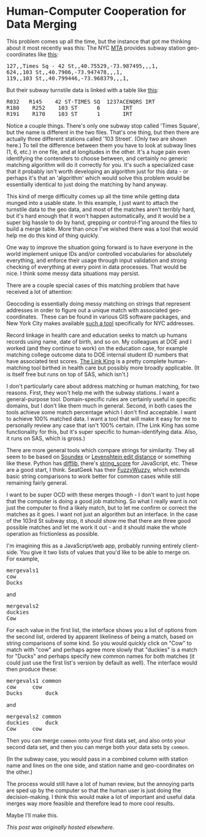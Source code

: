# Human-Computer Cooperation for Data Merging



This problem comes up all the time, but the instance that got me thinking about it most recently was this: The NYC <a href="http://mta.info/">MTA</a> provides subway station geo-coordinates like <a href="http://www.mta.info/developers/data/nyct/subway/google_transit.zip">this</a>:

<pre>127,,Times Sq - 42 St,,40.75529,-73.987495,,,1,
624,,103 St,,40.7906,-73.947478,,,1,
119,,103 St,,40.799446,-73.968379,,,1,</pre>
But their subway turnstile data is linked with a table like&#160;<a href="http://www.mta.info/developers/resources/nyct/turnstile/Remote-Booth-Station.xls">this</a>:
<pre>R032	R145	42 ST-TIMES SQ	1237ACENQRS	IRT
R180	R252	103 ST		6		IRT
R191	R170	103 ST		1		IRT</pre>
Notice a couple things. There's only one subway stop called 'Times Square', but the name is different in the two files. That's one thing, but then there are actually three different stations called '103 Street'. (Only two are shown here.) To tell the difference between them you have to look at subway lines (1, 6, etc.) in one file, and at longitudes in the other. It's a huge pain even identifying the contenders to choose between, and certainly no generic matching algorithm will do it correctly for you. It's such a specialized case that it probably isn't worth developing an algorithm just for this data - or perhaps it's that an 'algorithm' which would solve this problem would be essentially identical to just doing the matching by hand anyway.

This kind of merge difficulty comes up all the time while getting data munged into a usable state. In this example, I just want to attach the turnstile data to the geo data, and most of the matches aren't terribly hard, but it's hard enough that it won't happen automatically, and it would be a super big hassle to do by hand, grepping or control-f'ing around the files to build a merge table. More than once I've wished there was a tool that would help me do this kind of thing quickly.

One way to improve the situation going forward is to have everyone in the world implement unique IDs and/or controlled vocabularies for absolutely everything, and enforce their usage through input validation and strong checking of everything at every point in data processes. That would be nice. I think some messy data situations may persist.

There are a couple special cases of this matching problem that have received a lot of attention:

Geocoding is essentially doing messy matching on strings that represent addresses in order to figure out a unique match with associated geo-coordinates. &#160;These can be found in various GIS software packages, and New York City makes available <a href="http://www.nyc.gov/html/dcp/html/bytes/applbyte.shtml#geocoding_application">such a tool</a> specifically for NYC addresses.

Record linkage in health care and education seeks to match up humans records using name, date of birth, and so on. My colleagues at DOE and I worked (and they continue to work) on the education case, for example matching college outcome data to DOE internal student ID numbers that have associated test scores. <a href="http://the-link-king.com/">The Link King</a> is a pretty complete human-matching tool birthed in health care but possibly more broadly applicable. (It is itself free but runs on top of SAS, which isn't.)

I don't particularly care about address matching or human matching, for two reasons. First, they won't help me with the subway stations. I want a general-purpose tool. Domain-specific rules are certainly useful in specific domains, but I don't like them much in general. Second, in both cases the tools achieve some match percentage which I don't find acceptable. I want to achieve 100% matched data. I want a tool that will make it easy for me to personally review any case that isn't 100% certain. (The Link King has some functionality for this, but it's super specific to human-identifying data. Also, it runs on SAS, which is gross.)

There are more general tools which compare strings for similarity. They all seem to be based on <a href="http://en.wikipedia.org/wiki/Soundex">Soundex</a> or&#160;<a href="http://en.wikipedia.org/wiki/Levenshtein_distance">Levenshtein edit distance</a> or something like these. Python has <a href="http://docs.python.org/2/library/difflib.html">difflib</a>, there's <a href="https://github.com/joshaven/string_score">string_score</a> for JavaScript, etc. These are a good start, I think. SeatGeek has their <a href="http://seatgeek.com/blog/dev/fuzzywuzzy-fuzzy-string-matching-in-python">FuzzyWuzzy</a>, which extends basic string comparisons to work better for common cases while still remaining fairly general.

I want to be super OCD with these merges though - I don't want to just hope that the computer is doing a good job matching. So what I really want is not just the computer to find a likely match, but to let me confirm or correct the matches as it goes. I want not just an algorithm but an interface. In the case of the 103rd St subway stop, it should show me that there are three good possible matches and let me work it out - and it should make the whole operation as frictionless as possible.

I'm imagining this as a JavaScript/web app, probably running entirely client-side. You give it two lists of values that you'd like to be able to merge on. For example,
<pre>mergevals1
cow
Ducks</pre>
and
<pre>mergevals2
duckies
Cow</pre>
For each value in the first list, the interface shows you a list of options from the second list, ordered by apparent likeliness of being a match, based on string comparisons of some kind. So you would quickly click on "Cow" to match with "cow" and perhaps agree more slowly that "duckies" is a match for "Ducks" and perhaps specify new common names for both matches (it could just use the first list's version by default as well). The interface would then produce these:
<pre>mergevals1	common
cow		cow
Ducks		duck</pre>
and
<pre>mergevals2	common
duckies		duck
Cow		cow</pre>
Then you can merge <code>common</code> onto your first data set, and also onto your second data set, and then you can merge both your data sets by <code>common</code>.

(In the subway case, you would pass in a combined column with station name and lines on the one side, and station name and geo-coordinates on the other.)

The process would still have a lot of human review, but the annoying parts are sped up by the computer so that the human user is just doing the decision-making. I think this would make a lot of important and useful data merges way more feasible and therefore lead to more cool results.

Maybe I'll make this.



*This post was originally hosted elsewhere.*
